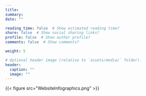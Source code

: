 ```yaml
---
title: 
summary: 
date: ""

reading_time: false  # Show estimated reading time?
share: false  # Show social sharing links?
profile: false  # Show author profile?
comments: false  # Show comments?

weight: 5

# Optional header image (relative to `assets/media/` folder).
header:
  caption: ""
  image: ""
---
```


{{< figure src="WebsiteInfographics.png" >}}
